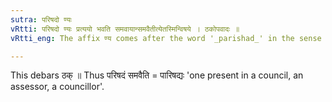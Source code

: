 ```yaml
---
sutra: परिषदो ण्यः
vRtti: परिषदो ण्यः प्रत्ययो भवति समवायान्समवैतीत्येतस्मिन्विषये । ठकोपवादः ॥
vRtti_eng: The affix ण्य comes after the word '_parishad_' in the sense of 'who assembles there',

---
```

This debars ठक् ॥ Thus परिषदं समवैति = पारिषद्यः 'one present in a council, an assessor, a councillor'.